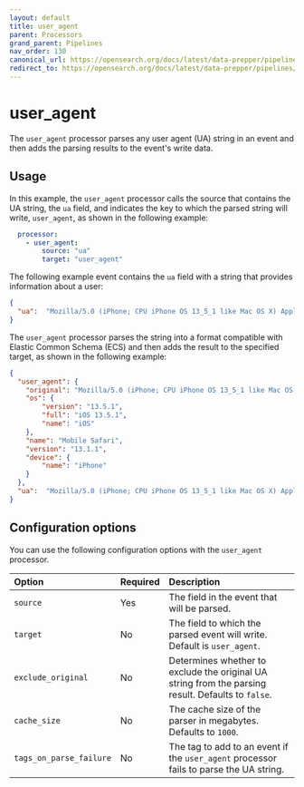 ```yaml
---
layout: default
title: user_agent
parent: Processors
grand_parent: Pipelines
nav_order: 130
canonical_url: https://opensearch.org/docs/latest/data-prepper/pipelines/configuration/processors/user-agent/
redirect_to: https://opensearch.org/docs/latest/data-prepper/pipelines/configuration/processors/user-agent/
---
```


# user_agent

The `user_agent` processor parses any user agent (UA) string in an event and then adds the parsing results to the event's write data.

## Usage

In this example, the `user_agent` processor calls the source that contains the UA string, the `ua` field, and indicates the key to which the parsed string will write, `user_agent`, as shown in the following example:

```yaml
  processor:
    - user_agent:
        source: "ua"
        target: "user_agent"
```

The following example event contains the `ua` field with a string that provides information about a user: 

```json
{
  "ua":  "Mozilla/5.0 (iPhone; CPU iPhone OS 13_5_1 like Mac OS X) AppleWebKit/605.1.15 (KHTML, like Gecko) Version/13.1.1 Mobile/15E148 Safari/604.1"
}
```

The `user_agent` processor parses the string into a format compatible with Elastic Common Schema (ECS) and then adds the result to the specified target, as shown in the following example:

```json
{
  "user_agent": {
    "original": "Mozilla/5.0 (iPhone; CPU iPhone OS 13_5_1 like Mac OS X) AppleWebKit/605.1.15 (KHTML, like Gecko) Version/13.1.1 Mobile/15E148 Safari/604.1",
    "os": {
        "version": "13.5.1",
        "full": "iOS 13.5.1",
        "name": "iOS"
    },
    "name": "Mobile Safari",
    "version": "13.1.1",
    "device": {
        "name": "iPhone"
    }
  },
  "ua":  "Mozilla/5.0 (iPhone; CPU iPhone OS 13_5_1 like Mac OS X) AppleWebKit/605.1.15 (KHTML, like Gecko) Version/13.1.1 Mobile/15E148 Safari/604.1"
}
```

## Configuration options

You can use the following configuration options with the `user_agent` processor.

| Option | Required | Description |
| :--- | :--- | :--- |
| `source` | Yes | The field in the event that will be parsed. 
| `target` | No | The field to which the parsed event will write. Default is `user_agent`. 
| `exclude_original` | No | Determines whether to exclude the original UA string from the parsing result. Defaults to `false`. 
| `cache_size` | No | The cache size of the parser in megabytes. Defaults to `1000`. |
| `tags_on_parse_failure` | No | The tag to add to an event if the `user_agent` processor fails to parse the UA string. |
